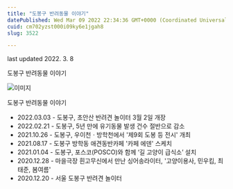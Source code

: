 ```yaml
---
title: "도봉구 반려동물 이야기"
datePublished: Wed Mar 09 2022 22:34:36 GMT+0000 (Coordinated Universal Time)
cuid: cm702yzst000i09ky6e1jgah8
slug: 3522

---
```



last updated 2022. 3. 8

도봉구 반려동물 이야기

![이미지](https://cdn.hashnode.com/res/hashnode/image/upload/v1739254076422/82798bb4-b8b5-433a-bee8-aa31454a6865.jpeg)

도봉구 반려동물 이야기

- 2022.03.03 - 도봉구, 초안산 반려견 놀이터 3월 2일 개장
- 2022.02.21 - 도봉구, 5년 만에 유기동물 발생 건수 절반으로 감소
- 2021.10.26 - 도봉구, 우이천ㆍ방학천에서 '제9회 도봉 등 전시' 개최
- 2021.08.17 - 도봉구 방학동 애견동반카페 '카페 에덴' 스케치
- 2021.01.04 - 도봉구, 포스코(POSCO)와 함께 ‘길 고양이 급식소’ 설치
- 2020.12.28 - 마을극장 흰고무신에서 만난 싱어송라이터, '고양이용사, 민우킴, 최태준, 봄여름'
- 2020.12.20 - 서울 도봉구 반려견 놀이터